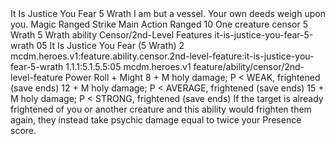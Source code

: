 <ability>
  <name>It Is Justice You Fear</name>
  <cost>5 Wrath</cost>
  <flavor>I am but a vessel. Your own deeds weigh upon you.</flavor>
  <keywords>
    <keyword>Magic</keyword>
    <keyword>Ranged</keyword>
    <keyword>Strike</keyword>
  </keywords>
  <type>Main Action</type>
  <distance>Ranged 10</distance>
  <target>One creature</target>
  <metadata>
    <class>censor</class>
    <cost>5 Wrath</cost>
    <cost_amount>5</cost_amount>
    <cost_resource>Wrath</cost_resource>
    <feature_type>ability</feature_type>
    <file_dpath>Censor/2nd-Level Features</file_dpath>
    <item_id>it-is-justice-you-fear-5-wrath</item_id>
    <item_index>05</item_index>
    <item_name>It Is Justice You Fear (5 Wrath)</item_name>
    <level>2</level>
    <scc>mcdm.heroes.v1:feature.ability.censor.2nd-level-feature:it-is-justice-you-fear-5-wrath</scc>
    <scdc>1.1.1:5.1.5.5:05</scdc>
    <source>mcdm.heroes.v1</source>
    <type>feature/ability/censor/2nd-level-feature</type>
  </metadata>
  <effects>
    <effect type="roll">
      <roll>Power Roll + Might</roll>
      <t1>8 + M holy damage; P &lt; WEAK, frightened (save ends)</t1>
      <t2>12 + M holy damage; P &lt; AVERAGE, frightened (save ends)</t2>
      <t3>15 + M holy damage; P &lt; STRONG, frightened (save ends)</t3>
    </effect>
    <effect type="mundane">If the target is already frightened of you or another creature and this ability would frighten them again, they instead take psychic damage equal to twice your Presence score.</effect>
  </effects>
</ability>
